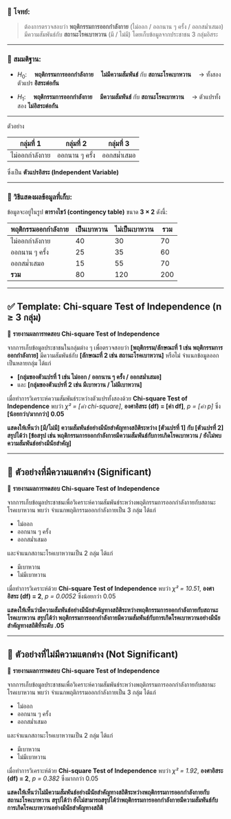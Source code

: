 ### 🧪 **โจทย์:**

> ต้องการตรวจสอบว่า
> **พฤติกรรมการออกกำลังกาย**
> (ไม่ออก / ออกนาน ๆ ครั้ง / ออกสม่ำเสมอ)
> มีความสัมพันธ์กับ **สถานะโรคเบาหวาน** (มี / ไม่มี)
> โดยเก็บข้อมูลจากประชาชน 3 กลุ่มอิสระ


---

### 📌 **สมมติฐาน:**

* $H_0$:
   **พฤติกรรมการออกกำลังกาย**
   **ไม่มีความสัมพันธ์** กับ **สถานะโรคเบาหวาน**
   → ทั้งสองตัวแปร **อิสระต่อกัน**

* $H_1$:
   **พฤติกรรมการออกกำลังกาย**
   **มีความสัมพันธ์** กับ **สถานะโรคเบาหวาน**
   → ตัวแปรทั้งสอง **ไม่อิสระต่อกัน**

---

ตัวอย่าง

| กลุ่มที่ 1     | กลุ่มที่ 2     | กลุ่มที่ 3  |
| -------------- | -------------- | ----------- |
| ไม่ออกกำลังกาย | ออกนาน ๆ ครั้ง | ออกสม่ำเสมอ |

ซึ่งเป็น **ตัวแปรอิสระ (Independent Variable)**

---

### 🔎 วิธีแสดงผลข้อมูลที่เก็บ:

ข้อมูลจะอยู่ในรูป **ตารางไขว้ (contingency table)** ขนาด **3 × 2** ดังนี้:

| พฤติกรรมออกกำลังกาย | เป็นเบาหวาน | ไม่เป็นเบาหวาน | รวม |
| ------------------- | ----------- | -------------- | --- |
| ไม่ออกกำลังกาย      | 40          | 30             | 70  |
| ออกนาน ๆ ครั้ง      | 25          | 35             | 60  |
| ออกสม่ำเสมอ         | 15          | 55             | 70  |
| **รวม**             | 80          | 120            | 200 |

---

## ✅ **Template: Chi-square Test of Independence (n ≥ 3 กลุ่ม)**

📄 **รายงานผลการทดสอบ Chi-square Test of Independence**

จากการเก็บข้อมูลประชาชนในกลุ่มต่าง ๆ เพื่อตรวจสอบว่า **\[พฤติกรรม/ลักษณะที่ 1 เช่น พฤติกรรมการออกกำลังกาย]** มีความสัมพันธ์กับ **\[ลักษณะที่ 2 เช่น สถานะโรคเบาหวาน]** หรือไม่
จำแนกข้อมูลออกเป็นหลายกลุ่ม ได้แก่

* **\[กลุ่มของตัวแปรที่ 1 เช่น ไม่ออก / ออกนาน ๆ ครั้ง / ออกสม่ำเสมอ]**
* และ **\[กลุ่มของตัวแปรที่ 2 เช่น มีเบาหวาน / ไม่มีเบาหวาน]**

เมื่อทำการวิเคราะห์ความสัมพันธ์ระหว่างตัวแปรทั้งสองด้วย **Chi-square Test of Independence**
พบว่า *χ² = \[ค่า chi-square]*, **องศาอิสระ (df) = \[ค่า df]**, *p = \[ค่า p]* ซึ่ง **\[น้อยกว่า/มากกว่า] 0.05**

**แสดงให้เห็นว่า \[มี/ไม่มี] ความสัมพันธ์อย่างมีนัยสำคัญทางสถิติระหว่าง \[ตัวแปรที่ 1] กับ \[ตัวแปรที่ 2]**
**สรุปได้ว่า \[ข้อสรุป เช่น พฤติกรรมการออกกำลังกายมีความสัมพันธ์กับการเกิดโรคเบาหวาน / ยังไม่พบความสัมพันธ์อย่างมีนัยสำคัญ]**

---

## 🎯 **ตัวอย่างที่มีความแตกต่าง (Significant)**

📄 **รายงานผลการทดสอบ Chi-square Test of Independence**

จากการเก็บข้อมูลประชาชนเพื่อวิเคราะห์ความสัมพันธ์ระหว่างพฤติกรรมการออกกำลังกายกับสถานะโรคเบาหวาน พบว่า
จำแนกพฤติกรรมออกกำลังกายเป็น 3 กลุ่ม ได้แก่

* ไม่ออก
* ออกนาน ๆ ครั้ง
* ออกสม่ำเสมอ

และจำแนกสถานะโรคเบาหวานเป็น 2 กลุ่ม ได้แก่

* มีเบาหวาน
* ไม่มีเบาหวาน

เมื่อทำการวิเคราะห์ด้วย **Chi-square Test of Independence**
พบว่า *χ² = 10.51*, **องศาอิสระ (df) = 2**, *p = 0.0052* ซึ่งน้อยกว่า 0.05

**แสดงให้เห็นว่ามีความสัมพันธ์อย่างมีนัยสำคัญทางสถิติระหว่างพฤติกรรมการออกกำลังกายกับสถานะโรคเบาหวาน**
**สรุปได้ว่า พฤติกรรมการออกกำลังกายมีความสัมพันธ์กับการเกิดโรคเบาหวานอย่างมีนัยสำคัญทางสถิติที่ระดับ .05**

---

## 🎯 **ตัวอย่างที่ไม่มีความแตกต่าง (Not Significant)**

📄 **รายงานผลการทดสอบ Chi-square Test of Independence**

จากการเก็บข้อมูลประชาชนเพื่อวิเคราะห์ความสัมพันธ์ระหว่างพฤติกรรมการออกกำลังกายกับสถานะโรคเบาหวาน พบว่า
จำแนกพฤติกรรมออกกำลังกายเป็น 3 กลุ่ม ได้แก่

* ไม่ออก
* ออกนาน ๆ ครั้ง
* ออกสม่ำเสมอ

และจำแนกสถานะโรคเบาหวานเป็น 2 กลุ่ม ได้แก่

* มีเบาหวาน
* ไม่มีเบาหวาน

เมื่อทำการวิเคราะห์ด้วย **Chi-square Test of Independence**
พบว่า *χ² = 1.92*, **องศาอิสระ (df) = 2**, *p = 0.382* ซึ่งมากกว่า 0.05

**แสดงให้เห็นว่าไม่มีความสัมพันธ์อย่างมีนัยสำคัญทางสถิติระหว่างพฤติกรรมการออกกำลังกายกับสถานะโรคเบาหวาน**
**สรุปได้ว่า ยังไม่สามารถสรุปได้ว่าพฤติกรรมการออกกำลังกายมีความสัมพันธ์กับการเกิดโรคเบาหวานอย่างมีนัยสำคัญทางสถิติ**

